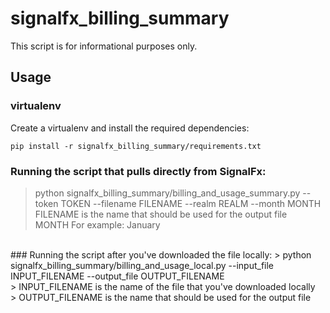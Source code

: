 # signalfx_billing_summary
This script is for informational purposes only.
## Usage
### virtualenv
Create a virtualenv and install the required dependencies:
```
pip install -r signalfx_billing_summary/requirements.txt
```
### Running the script that pulls directly from SignalFx:
> python signalfx_billing_summary/billing_and_usage_summary.py --token TOKEN --filename FILENAME --realm REALM --month MONTH <br/>
> FILENAME is the name that should be used for the output file<br/>
> MONTH For example: January
<br/>
### Running the script after you've downloaded the file locally:
> python signalfx_billing_summary/billing_and_usage_local.py --input_file INPUT_FILENAME --output_file OUTPUT_FILENAME <br/>
> INPUT_FILENAME is the name of the file that you've downloaded locally <br/>
> OUTPUT_FILENAME is the name that should be used for the output file <br/>